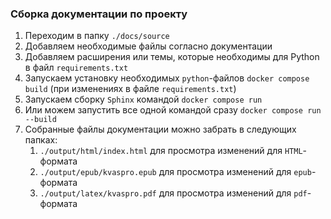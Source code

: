 ### Сборка документации по проекту

1. Переходим в папку `./docs/source`
2. Добавляем необходимые файлы согласно документации 
3. Добавляем расширения или темы, которые необходимы для Python в файл `requirements.txt`
4. Запускаем установку необходимых `python`-файлов `docker compose build` (при изменениях в файле `requirements.txt`)
5. Запускаем сборку `Sphinx` командой `docker compose run`
6. Или можем запустить все одной командой сразу `docker compose run --build`
7. Собранные файлы документации можно забрать в следующих папках:
   1.  `./output/html/index.html` для просмотра изменений для `HTML`-формата
   2.  `./output/epub/kvaspro.epub` для просмотра изменений для `epub`-формата
   3.  `./output/latex/kvaspro.pdf` для просмотра изменений для `pdf`-формата
